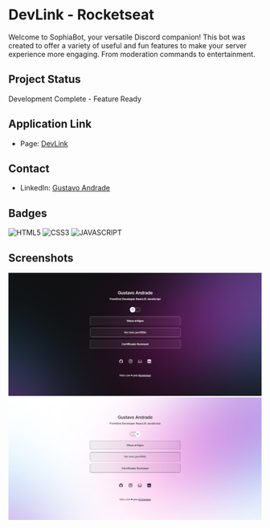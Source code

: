 # DevLink - Rocketseat

Welcome to SophiaBot, your versatile Discord companion! This bot was created to offer a variety of useful and fun features to make your server experience more engaging. From moderation commands to entertainment.

## Project Status

Development Complete - Feature Ready

## Application Link

- Page: [DevLink](https://gustavoandradec.github.io/DevLink/)

## Contact

- LinkedIn: [Gustavo Andrade](https://www.linkedin.com/in/gustavoandradec/)

## Badges

![HTML5](https://img.shields.io/badge/html5-%23E34F26.svg?style=for-the-badge&logo=html5&logoColor=white)
![CSS3](https://img.shields.io/badge/css3-%231572B6.svg?style=for-the-badge&logo=css3&logoColor=white)
![JAVASCRIPT](https://img.shields.io/badge/javascript-%23323330.svg?style=for-the-badge&logo=javascript&logoColor=%8476a8)

## Screenshots

![](/Screenshots/Dark.png)
![](/Screenshots/White.png)